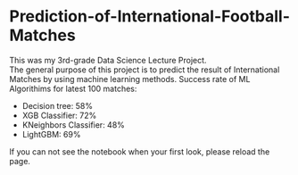# Prediction-of-International-Football-Matches
This was my 3rd-grade Data Science Lecture Project.<br>
The general purpose of this project is to predict the result of International Matches by using machine learning methods.
Success rate of ML Algorithims for latest 100 matches:
<ul>
  <li>Decision tree: 58%</li>
  <li>XGB Classifier: 72%</li>
  <li>KNeighbors Classifier: 48%</li>
  <li>LightGBM: 69%</li>
</ul>
If you can not see the notebook when your first look, please reload the page.
